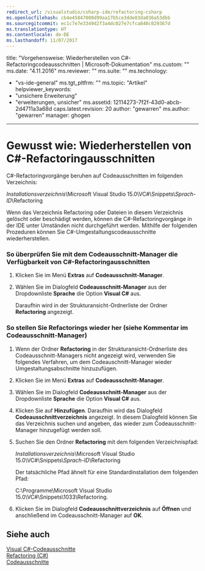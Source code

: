 ```yaml
---
redirect_url: /visualstudio/csharp-ide/refactoring-csharp
ms.openlocfilehash: cb4e45847008d99aa17b5ce3dde83da036a53dbb
ms.sourcegitcommit: ec1c7e7e3349d2f3a4dc027e7cfca840c029367d
ms.translationtype: HT
ms.contentlocale: de-DE
ms.lasthandoff: 11/07/2017
---
```

title: "Vorgehensweise: Wiederherstellen von C#-Refactoringcodeausschnitten | Microsoft-Dokumentation" ms.custom: "" ms.date: "4.11.2016" ms.reviewer: "" ms.suite: "" ms.technology: 
  - "vs-ide-general" ms.tgt_pltfrm: "" ms.topic: "Artikel" helpviewer_keywords: 
  - "unsichere Erweiterung"
  - "erweiterungen, unsicher" ms.assetid: 12114273-7f2f-43d0-abcb-2d4711a3a68d caps.latest.revision: 20 author: "gewarren" ms.author: "gewarren" manager: ghogen
---
# <a name="how-to-restore-c-refactoring-snippets"></a>Gewusst wie: Wiederherstellen von C#-Refactoringausschnitten
C#-Refactoringvorgänge beruhen auf Codeausschnitten im folgenden Verzeichnis:  
  
 *Installationsverzeichnis*\Microsoft Visual Studio 15.0\VC#\Snippets\\*Sprach-ID*\Refactoring  
  
 Wenn das Verzeichnis Refactoring oder Dateien in diesem Verzeichnis gelöscht oder beschädigt werden, können die C#-Refactoringvorgänge in der IDE unter Umständen nicht durchgeführt werden. Mithilfe der folgenden Prozeduren können Sie C#-Umgestaltungscodeausschnitte wiederherstellen.  
  
### <a name="to-verify-c-refactoring-snippets-are-available-through-the-code-snippet-manager"></a>So überprüfen Sie mit dem Codeausschnitt-Manager die Verfügbarkeit von C#-Refactoringausschnitten  
  
1.  Klicken Sie im Menü **Extras** auf **Codeausschnitt-Manager**.  
  
2.  Wählen Sie im Dialogfeld **Codeausschnitt-Manager** aus der Dropdownliste **Sprache** die Option **Visual C#** aus.  
  
     Daraufhin wird in der Strukturansicht-Ordnerliste der Ordner **Refactoring** angezeigt.  
  
### <a name="to-restore-refactoring-see-comment-in-code-snippet-manager"></a>So stellen Sie Refactorings wieder her (siehe Kommentar im Codeausschnitt-Manager)  
  
1.  Wenn der Ordner **Refactoring** in der Strukturansicht-Ordnerliste des Codeausschnitt-Managers nicht angezeigt wird, verwenden Sie folgendes Verfahren, um dem Codeauschnitt-Manager wieder Umgestaltungsabschnitte hinzuzufügen.  
  
2.  Klicken Sie im Menü **Extras** auf **Codeausschnitt-Manager**.  
  
3.  Wählen Sie im Dialogfeld **Codeausschnitt-Manager** aus der Dropdownliste **Sprache** die Option **Visual C#** aus.  
  
4.  Klicken Sie auf **Hinzufügen**. Daraufhin wird das Dialogfeld **Codeausschnittverzeichnis** angezeigt. In diesem Dialogfeld können Sie das Verzeichnis suchen und angeben, das wieder zum Codeausschnitt-Manager hinzugefügt werden soll.  
  
5.  Suchen Sie den Ordner **Refactoring** mit dem folgenden Verzeichnispfad:  
  
     *Installationsverzeichnis*\Microsoft Visual Studio 15.0\VC#\Snippets\\*Sprach-ID*\Refactoring  
  
     Der tatsächliche Pfad ähnelt für eine Standardinstallation dem folgenden Pfad:  
  
     C:\Programme\Microsoft Visual Studio 15.0\VC#\Snippets\1033\Refactoring.  
  
6.  Klicken Sie im Dialogfeld **Codeausschnittverzeichnis** auf **Öffnen** und anschließend im Codeausschnitt-Manager auf **OK**.  
  
## <a name="see-also"></a>Siehe auch  
 [Visual C#-Codeausschnitte](../ide/visual-csharp-code-snippets.md)   
 [Refactoring (C#)](../csharp-ide/refactoring-csharp.md)   
 [Codeausschnitte](../ide/code-snippets.md)